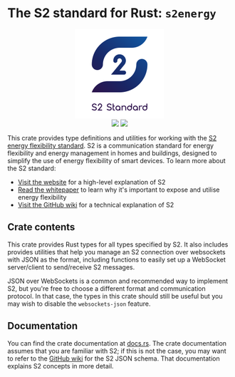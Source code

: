 # The S2 standard for Rust: `s2energy`
<div align="center">
    <a href="https://s2standard.org"><img src="./Logo-S2.svg" width="200" height="200" /></a>
    <div>
        <a href="https://crates.io/crates/s2energy"><img src="https://img.shields.io/crates/v/s2energy" /></a>
        <a href="https://docs.rs/s2energy"><img src="https://img.shields.io/docsrs/s2energy" /></a>
    </div>
</div>

This crate provides type definitions and utilities for working with the [S2 energy flexibility standard](https://s2standard.org). S2 is a communication standard for energy flexibility and energy management in homes and buildings, designed to simplify the use of energy flexibility of smart devices. To learn more about the S2 standard:
- [Visit the website](https://s2standard.org) for a high-level explanation of S2
- [Read the whitepaper](https://ecostandard.org/wp-content/uploads/2024/05/20240521_DSF_PositionPaper.pdf) to learn why it's important to expose and utilise energy flexibility
- [Visit the GitHub wiki](https://github.com/flexiblepower/s2-ws-json/wiki) for a technical explanation of S2

## Crate contents
This crate provides Rust types for all types specified by S2. It also includes provides utilities that help you manage an S2 connection over websockets with JSON as the format, including functions to easily set up a WebSocket server/client to send/receive S2 messages.

JSON over WebSockets is a common and recommended way to implement S2, but you're free to choose a different format and communication protocol. In that case, the types in this crate should still be useful but you may wish to disable the `websockets-json` feature.

## Documentation
You can find the crate documentation at [docs.rs](https://docs.rs/s2energy). The crate documentation assumes that you are familiar with S2; if this is not the case, you may want to refer to the [GitHub wiki](https://github.com/flexiblepower/s2-ws-json/wiki) for the S2 JSON schema. That documentation explains S2 concepts in more detail.